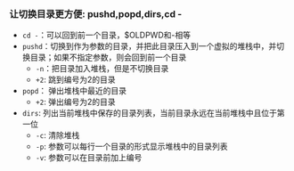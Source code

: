 ### 让切换目录更方便: pushd,popd,dirs,cd -
- `cd -`：可以回到前一个目录，$OLDPWD和-相等
- `pushd`：切换到作为参数的目录，并把此目录压入到一个虚拟的堆栈中，并切换目录；如果不指定参数，则会回到前一个目录
  - `-n`：把目录加入堆栈，但是不切换目录
  - `+2`: 跳到编号为2的目录
- `popd`： 弹出堆栈中最近的目录
  - `+2`: 弹出编号为2的目录
- `dirs`: 列出当前堆栈中保存的目录列表，当前目录永远在当前堆栈中且位于第一位
  - `-c`: 清除堆栈
  - `-p`: 参数可以每行一个目录的形式显示堆栈中的目录列表
  - `-v`: 参数可以在目录前加上编号

